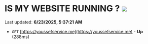 # IS MY WEBSITE RUNNING ? [![](https://img.shields.io/static/v1?label=Sponsor&message=%E2%9D%A4&logo=GitHub&color=%23fe8e86)](https://github.com/sponsors/Youssef-Lehmam)

Last updated: **6/23/2025, 5:37:21 AM**

- `GET` [https://youssefservice.me](https://youssefservice.me) - **Up** (288ms)
